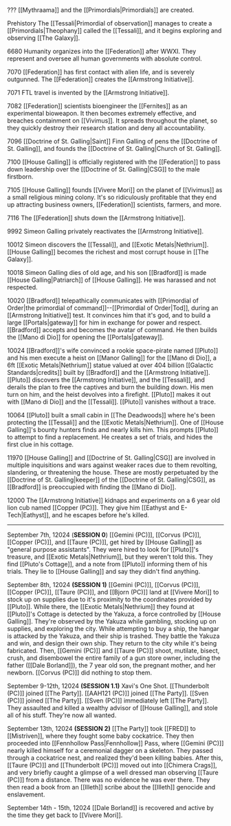 ???
	[[Mythraama]] and the [[Primordials|Primordials]] are created. 

Prehistory
	The [[Tessali|Primordial of observation]] manages to create a [[Primordials|Theophany]] called the [[Tessali]], and it begins exploring and observing [[The Galaxy]]. 

6680
	Humanity organizes into the [[Federation]] after WWXI. They represent and oversee all human governments with absolute control. 

7070
	[[Federation]] has first contact with alien life, and is severely outgunned. The [[Federation]] creates the [[Armstrong Initiative]]. 

7071 
	FTL travel is invented by the [[Armstrong Initiative]]. 

7082 
	[[Federation]] scientists bioengineer the [[Fernites]] as an experimental bioweapon. It then becomes extremely effective, and breaches containment on [[Vivimus]]. It spreads throughout the planet, so they quickly destroy their research station and deny all accountability. 

7096
	[[Doctrine of St. Galling|Saint]] Finn Galling of pens the [[Doctrine of St. Galling]], and founds the [[Doctrine of St. Galling|Church of St. Galling]]. 

7100
	[[House Galling]] is officially registered with the [[Federation]] to pass down leadership over the [[Doctrine of St. Galling|CSG]] to the male firstborn. 

7105 
	[[House Galling]] founds [[Vivere Mori]] on the planet of [[Vivimus]] as a small religious mining colony. It's so ridiculously profitable that they end up attracting business owners, [[Federation]] scientists, farmers, and more.

7116
	The [[Federation]] shuts down the [[Armstrong Initiative]]. 

9992 
	Simeon Galling privately reactivates the [[Armstrong Initiative]].

10012
	Simeon discovers the [[Tessali]], and [[Exotic Metals|Nethrium]]. [[House Galling]] becomes the richest and most corrupt house in [[The Galaxy]].

10018 
	Simeon Galling dies of old age, and his son [[Bradford]] is made [[House Galling|Patriarch]] of [[House Galling]]. He was harassed and not respected. 

10020
	[[Bradford]] telepathically communicates with [[Primordial of Order|the primordial of command]]--[[Primordial of Order|Tod]], during an [[Armstrong Initiative]] test. It convinces him that it's god, and to build a large [[Portals|gateway]] for him in exchange for power and respect. [[Bradford]] accepts and becomes the avatar of command. He then builds the [[Mano di Dio]] for opening the [[Portals|gateway]].

10024 
	[[Bradford]]'s wife convinced a rookie space-pirate named [[Pluto]] and his men execute a heist on [[Manor Galling]] for the [[Mano di Dio]], a 6ft [[Exotic Metals|Nethrium]] statue valued at over 404 billion [[Galactic Standards|credits]] built by [[Bradford]] and the [[Armstrong Initiative]]. [[Pluto]] discovers the [[Armstrong Initiative]], and the [[Tessali]], and derails the plan to free the captives and burn the building down. His men turn on him, and the heist devolves into a firefight. [[Pluto]] makes it out with [[Mano di Dio]] and the [[Tessali]]. [[Pluto]] vanishes without a trace. 

10064
	[[Pluto]] built a small cabin in [[The Deadwoods]] where he's been protecting the [[Tessali]] and the [[Exotic Metals|Nethrium]]. One of [[House Galling]]'s bounty hunters finds and nearly kills him. This prompts [[Pluto]] to attempt to find a replacement. He creates a set of trials, and hides the first clue in his cottage. 

11970
	[[House Galling]] and [[Doctrine of St. Galling|CSG]] are involved in multiple inquisitions and wars against weaker races due to them revolting, slandering, or threatening the house. These are mostly perpetuated by the [[Doctrine of St. Galling|keeper]] of the [[Doctrine of St. Galling|CSG]], as [[Bradford]] is preoccupied with finding the [[Mano di Dio]]. 

12000 
	The [[Armstrong Initiative]] kidnaps and experiments on a 6 year old lion cub named [[Copper (PC)]]. They give him [[Eathyst and E-Tech|Eathyst]], and he escapes before he's killed.



---
September 7th, 12024 (**SESSION 0**)
	[[Gemini (PC)]], [[Corvus (PC)]], [[Copper (PC)]], and [[Taure (PC)]], get hired by [[House Galling]] as "general purpose assistants". They were hired to look for [[Pluto]]'s treasure, and [[Exotic Metals|Nethrium]], but they weren't told this. They find [[Pluto's Cottage]], and a note from [[Pluto]] informing them of his trials. They lie to [[House Galling]] and say they didn't find anything. 

September 8th, 12024 **(SESSION 1)**
	[[Gemini (PC)]], [[Corvus (PC)]], [[Copper (PC)]], [[Taure (PC)]], and [[Bjorn (PC)]] land at [[Vivere Mori]] to stock up on supplies due to it's proximity to the coordinates provided by [[Pluto]]. While there, the [[Exotic Metals|Nethrium]] they found at [[Pluto]]'s Cottage is detected by the Yakuza, a force controlled by [[House Galling]]. They're observed by the Yakuza while gambling, stocking up on supplies, and exploring the city. While attempting to buy a ship, the hangar is attacked by the Yakuza, and their ship is trashed. They battle the Yakuza and win, and design their own ship. They return to the city while it's being fabricated. Then, [[Gemini (PC)]] and [[Taure (PC)]] shoot, mutilate, bisect, crush, and disembowel the entire family of a gun store owner, including the father ([[Dale Borland]]), the 7 year old son, the pregnant mother, and her newborn. [[Corvus (PC)]] did nothing to stop them.

September 9-12th, 12024 **(SESSION 1.1)**
	Xavi's One Shot. [[Thunderbolt (PC)]] joined [[The Party]].	[[AAH121 (PC)]] joined [[The Party]]. [[Sven (PC)]] joined [[The Party]]. [[Sven (PC)]] immediately left [[The Party]]. They assaulted and killed a wealthy advisor of [[House Galling]], and stole all of his stuff. They're now all wanted. 

September 13th, 12024 **(SESSION 2)**
	[[The Party]] took [[FRED]] to [[Mistriven]], where they fought some baby cockatrice. They then proceeded into [[Fennhollow Pass|Fennhollow]] Pass, where [[Gemini (PC)]] nearly killed himself for a ceremonial dagger on a skeleton. They passed through a cockatrice nest, and realized they'd been killing babies. After this, [[Taure (PC)]] and [[Thunderbolt (PC)]] moved out into [[Chimera Crags]], and very briefly caught a glimpse of a well dressed man observing [[Taure (PC)]] from a distance. There was no evidence he was ever there. They then read a book from an [[Illeth]] scribe about the [[Illeth]] genocide and enslavement. 

September 14th - 15th, 12024
	[[Dale Borland]] is recovered and active by the time they get back to [[Vivere Mori]]. 
